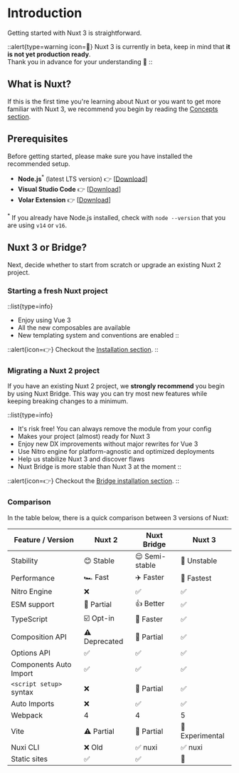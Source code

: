 # Introduction

Getting started with Nuxt 3 is straightforward.

::alert{type=warning icon=🚧}
Nuxt 3 is currently in beta, keep in mind that **it is not yet production ready**.<br>
Thank you in advance for your understanding 💛
::

## What is Nuxt?

If this is the first time you're learning about Nuxt or you want to get more familiar with Nuxt 3, we recommend you begin by reading the [Concepts section](/concepts).

## Prerequisites

Before getting started, please make sure you have installed the recommended setup.

* **Node.js**<sup>*</sup> (latest LTS version) 👉 [[Download](https://nodejs.org/en/download/)]
* **Visual Studio Code** 👉 [[Download](https://code.visualstudio.com/)]
* **Volar Extension** 👉 [[Download](https://marketplace.visualstudio.com/items?itemName=johnsoncodehk.volar)]

<sup>*</sup> If you already have Node.js installed, check with `node --version` that you are using `v14` or `v16`.

## Nuxt 3 or Bridge?

Next, decide whether to start from scratch or upgrade an existing Nuxt 2 project.

### Starting a fresh Nuxt project

::list{type=info}

* Enjoy using Vue 3
* All the new composables are available
* New templating system and conventions are enabled
::

::alert{icon=👉}
Checkout the [Installation section](/getting-started/installation).
::

### Migrating a Nuxt 2 project

If you have an existing Nuxt 2 project, we **strongly recommend** you begin by using Nuxt Bridge. This way you can try most new features while keeping breaking changes to a minimum.

::list{type=info}

* It's risk free! You can always remove the module from your config
* Makes your project (almost) ready for Nuxt 3
* Enjoy new DX improvements without major rewrites for Vue 3
* Use Nitro engine for platform-agnostic and optimized deployments
* Help us stabilize Nuxt 3 and discover flaws
* Nuxt Bridge is more stable than Nuxt 3 at the moment
::

::alert{icon=👉}
Checkout the [Bridge installation section](/getting-started/bridge).
::

### ‍Comparison

In the table below, there is a quick comparison between 3 versions of Nuxt:

Feature / Version        | Nuxt 2          | Nuxt Bridge      | Nuxt 3
-------------------------|-----------------|------------------|---------
Stability                | 😊 Stable      | 😌 Semi-stable   | 😬 Unstable
Performance              | 🏎 Fast        | ✈️ Faster        | 🚀 Fastest
Nitro Engine             | ❌             | ✅               | ✅
ESM support              | 🌙 Partial     | 👍 Better        | ✅
TypeScript               | ☑️ Opt-in      | 🚧 Faster        | ✅
Composition API          | ⚠️ Deprecated  | 🚧 Partial        | ✅
Options API              | ✅             | ✅               | ✅
Components Auto Import   | ✅             | ✅               | ✅
`<script setup>` syntax  | ❌             | 🚧 Partial       | ✅
Auto Imports             | ❌             | ✅               | ✅
Webpack                  | 4              | 4                | 5
Vite                     | ⚠️ Partial     | 🚧 Partial       | 🚧 Experimental
Nuxi CLI                 | ❌ Old         | ✅ nuxi          | ✅ nuxi
Static sites             | ✅             | ✅               | 🚧

